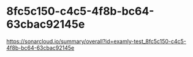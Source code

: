 # 8fc5c150-c4c5-4f8b-bc64-63cbac92145e
https://sonarcloud.io/summary/overall?id=examly-test_8fc5c150-c4c5-4f8b-bc64-63cbac92145e
